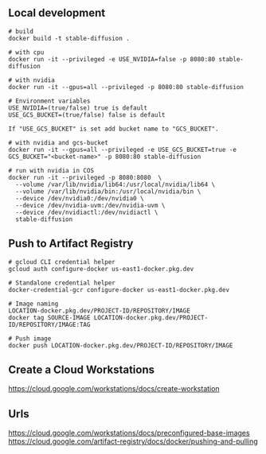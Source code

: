 ## Local development
````
# build
docker build -t stable-diffusion .

# with cpu 
docker run -it --privileged -e USE_NVIDIA=false -p 8080:80 stable-diffusion

# with nvidia
docker run -it --gpus=all --privileged -p 8080:80 stable-diffusion

# Environment variables
USE_NVIDIA=(true/false) true is default
USE_GCS_BUCKET=(true/false) false is default

If "USE_GCS_BUCKET" is set add bucket name to "GCS_BUCKET".

# with nvidia and gcs-bucket
docker run -it --gpus=all --privileged -e USE_GCS_BUCKET=true -e GCS_BUCKET="<bucket-name>" -p 8080:80 stable-diffusion

# run with nvidia in COS
docker run -it --privileged -p 8080:8080  \
  --volume /var/lib/nvidia/lib64:/usr/local/nvidia/lib64 \
  --volume /var/lib/nvidia/bin:/usr/local/nvidia/bin \
  --device /dev/nvidia0:/dev/nvidia0 \
  --device /dev/nvidia-uvm:/dev/nvidia-uvm \
  --device /dev/nvidiactl:/dev/nvidiactl \
  stable-diffusion
````

## Push to Artifact Registry
````
# gcloud CLI credential helper
gcloud auth configure-docker us-east1-docker.pkg.dev

# Standalone credential helper
docker-credential-gcr configure-docker us-east1-docker.pkg.dev

# Image naming
LOCATION-docker.pkg.dev/PROJECT-ID/REPOSITORY/IMAGE
docker tag SOURCE-IMAGE LOCATION-docker.pkg.dev/PROJECT-ID/REPOSITORY/IMAGE:TAG

# Push image
docker push LOCATION-docker.pkg.dev/PROJECT-ID/REPOSITORY/IMAGE
````

## Create a Cloud Workstations
https://cloud.google.com/workstations/docs/create-workstation

## Urls
https://cloud.google.com/workstations/docs/preconfigured-base-images
https://cloud.google.com/artifact-registry/docs/docker/pushing-and-pulling

